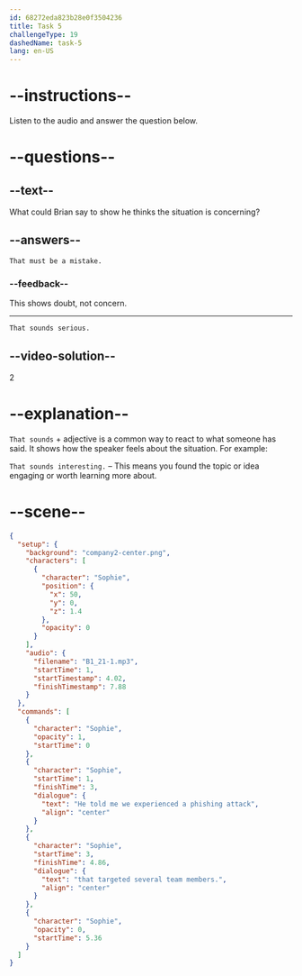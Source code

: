 ```yaml
---
id: 68272eda823b28e0f3504236
title: Task 5
challengeType: 19
dashedName: task-5
lang: en-US
---
```


<!-- (Audio) Sophie: He told me we experienced a phishing attack that targeted several team members. -->

<!-- SPEAKING -->

# --instructions--

Listen to the audio and answer the question below.

# --questions--

## --text--

What could Brian say to show he thinks the situation is concerning?

## --answers--

`That must be a mistake.`

### --feedback--

This shows doubt, not concern.

---

`That sounds serious.`

## --video-solution--

2

# --explanation--

`That sounds` + adjective is a common way to react to what someone has said. It shows how the speaker feels about the situation. For example:

`That sounds interesting.` – This means you found the topic or idea engaging or worth learning more about.

# --scene--

```json
{
  "setup": {
    "background": "company2-center.png",
    "characters": [
      {
        "character": "Sophie",
        "position": {
          "x": 50,
          "y": 0,
          "z": 1.4
        },
        "opacity": 0
      }
    ],
    "audio": {
      "filename": "B1_21-1.mp3",
      "startTime": 1,
      "startTimestamp": 4.02,
      "finishTimestamp": 7.88
    }
  },
  "commands": [
    {
      "character": "Sophie",
      "opacity": 1,
      "startTime": 0
    },
    {
      "character": "Sophie",
      "startTime": 1,
      "finishTime": 3,
      "dialogue": {
        "text": "He told me we experienced a phishing attack",
        "align": "center"
      }
    },
    {
      "character": "Sophie",
      "startTime": 3,
      "finishTime": 4.86,
      "dialogue": {
        "text": "that targeted several team members.",
        "align": "center"
      }
    },
    {
      "character": "Sophie",
      "opacity": 0,
      "startTime": 5.36
    }
  ]
}
```
